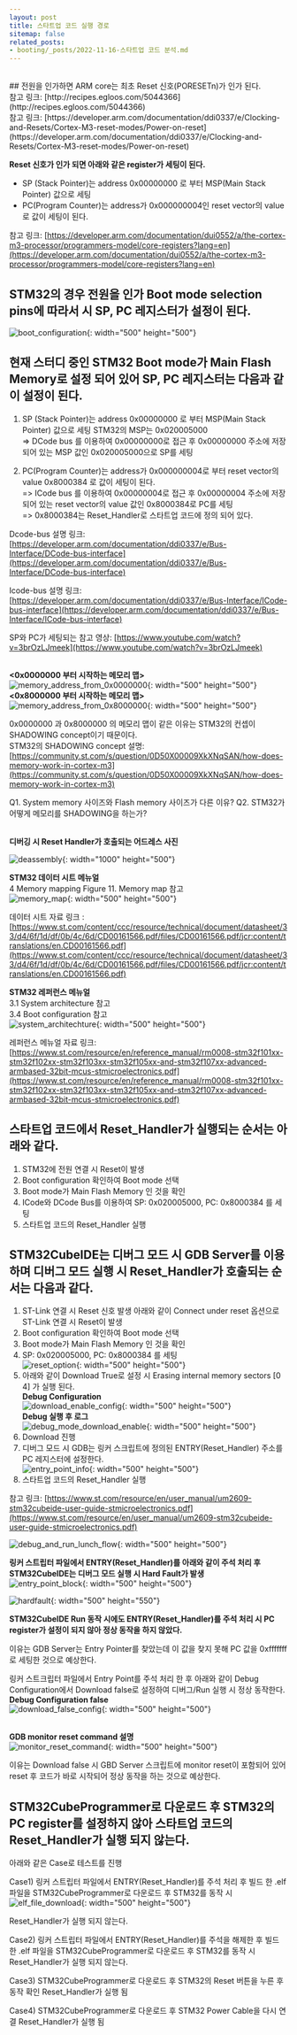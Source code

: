 ```yaml
---
layout: post
title: 스타트업 코드 실행 경로
sitemap: false
related_posts:
- booting/_posts/2022-11-16-스타트업 코드 분석.md
---
```

<br />
## 전원을 인가하면 ARM core는 최초 Reset 신호(PORESETn)가 인가 된다.
<br /> 참고 링크: [http://recipes.egloos.com/5044366](http://recipes.egloos.com/5044366)
<br /> 참고 링크: [https://developer.arm.com/documentation/ddi0337/e/Clocking-and-Resets/Cortex-M3-reset-modes/Power-on-reset](https://developer.arm.com/documentation/ddi0337/e/Clocking-and-Resets/Cortex-M3-reset-modes/Power-on-reset)

**Reset 신호가 인가 되면 아래와 같은 register가 세팅이 된다.**
- SP (Stack Pointer)는 address 0x00000000 로 부터 MSP(Main Stack Pointer) 값으로 세팅
- PC(Program Counter)는 address가 0x000000004인 reset vector의 value로 값이 세팅이 된다.

참고 링크: [https://developer.arm.com/documentation/dui0552/a/the-cortex-m3-processor/programmers-model/core-registers?lang=en](https://developer.arm.com/documentation/dui0552/a/the-cortex-m3-processor/programmers-model/core-registers?lang=en)


## STM32의 경우 전원을 인가 Boot mode selection pins에 따라서 시 SP, PC 레지스터가 설정이 된다.
![boot_configuration](/assets/img/blog/boot_configuration.png){: width="500" height="500"}

## 현재 스터디 중인 STM32 Boot mode가 Main Flash Memory로 설정 되어 있어 SP, PC 레지스터는 다음과 같이 설정이 된다.
1. SP (Stack Pointer)는 address 0x00000000 로 부터 MSP(Main Stack Pointer) 값으로 세팅 STM32의 MSP는 0x020005000
<br /> => DCode bus 를 이용하여 0x00000000로 접근 후 0x00000000 주소에 저장되어 있는 MSP 값인 0x020005000으로 SP를 세팅

2. PC(Program Counter)는 address가 0x000000004로 부터 reset vector의 value 0x8000384 로 값이 세팅이 된다.
<br /> => ICode bus 를 이용하여 0x00000004로 접근 후 0x00000004 주소에 저장되어 있는 reset vector의 value 값인 0x8000384로 PC를 세팅
<br /> => 0x8000384는 Reset_Handler로 스타트업 코드에 정의 되어 있다.

Dcode-bus 설명 링크: [https://developer.arm.com/documentation/ddi0337/e/Bus-Interface/DCode-bus-interface](https://developer.arm.com/documentation/ddi0337/e/Bus-Interface/DCode-bus-interface)

Icode-bus 설명 링크: [https://developer.arm.com/documentation/ddi0337/e/Bus-Interface/ICode-bus-interface](https://developer.arm.com/documentation/ddi0337/e/Bus-Interface/ICode-bus-interface)

SP와 PC가 세팅되는 참고 영상: [https://www.youtube.com/watch?v=3brOzLJmeek](https://www.youtube.com/watch?v=3brOzLJmeek)

<br /> **<0x0000000 부터 시작하는 메모리 맵>**
<br />![memory_address_from_0x0000000](/assets/img/blog/memory_address_from_0x0000000.png){: width="500" height="500"}
<br /> **<0x8000000 부터 시작하는 메모리 맵>**
<br />![memory_address_from_0x8000000](/assets/img/blog/memory_address_from_0x8000000.png){: width="500" height="500"}

0x0000000 과 0x8000000 의 메모리 맵이 같은 이유는 STM32의 컨셉이 SHADOWING concept이기 때문이다.
<br />STM32의 SHADOWING concept 설명: [https://community.st.com/s/question/0D50X00009XkXNqSAN/how-does-memory-work-in-cortex-m3](https://community.st.com/s/question/0D50X00009XkXNqSAN/how-does-memory-work-in-cortex-m3)

Q1. System memory 사이즈와 Flash memory 사이즈가 다른 이유?
Q2. STM32가 어떻게 메모리를 SHADOWING을 하는가?

<br /> **디버깅 시 Reset Handler가 호출되는 어드레스 사진**

![deassembly](/assets/img/blog/deassembly.png){: width="1000" height="500"}

**STM32 데이터 시트 메뉴얼**
<br /> 4 Memory mapping Figure 11. Memory map 참고
<br /> ![memory_map](/assets/img/blog/memory_map.png){: width="500" height="500"}

데이터 시트 자료 링크 : [https://www.st.com/content/ccc/resource/technical/document/datasheet/33/d4/6f/1d/df/0b/4c/6d/CD00161566.pdf/files/CD00161566.pdf/jcr:content/translations/en.CD00161566.pdf](https://www.st.com/content/ccc/resource/technical/document/datasheet/33/d4/6f/1d/df/0b/4c/6d/CD00161566.pdf/files/CD00161566.pdf/jcr:content/translations/en.CD00161566.pdf)

**STM32 레퍼런스 메뉴얼**
<br /> 3.1 System architecture 참고
<br /> 3.4 Boot configuration 참고
<br /> ![system_architechture](/assets/img/blog/system_architechture.png){: width="500" height="500"}

레퍼런스 메뉴얼 자료 링크: [https://www.st.com/resource/en/reference_manual/rm0008-stm32f101xx-stm32f102xx-stm32f103xx-stm32f105xx-and-stm32f107xx-advanced-armbased-32bit-mcus-stmicroelectronics.pdf](https://www.st.com/resource/en/reference_manual/rm0008-stm32f101xx-stm32f102xx-stm32f103xx-stm32f105xx-and-stm32f107xx-advanced-armbased-32bit-mcus-stmicroelectronics.pdf)

## 스타트업 코드에서 Reset_Handler가 실행되는 순서는 아래와 같다.
1. STM32에 전원 연결 시 Reset이 발생
2. Boot configuration 확인하여 Boot mode 선택
3. Boot mode가 Main Flash Memory 인 것을 확인
4. ICode와 DCode Bus를 이용하여 SP: 0x020005000, PC: 0x8000384 를 세팅
5. 스타트업 코드의 Reset_Handler 실행

## STM32CubeIDE는 디버그 모드 시 GDB Server를 이용하며 디버그 모드 실행 시 Reset_Handler가 호출되는 순서는 다음과 같다.
1. ST-Link 연결 시 Reset 신호 발생 아래와 같이 Connect under reset 옵션으로 ST-Link 연결 시 Reset이 발생
2. Boot configuration 확인하여 Boot mode 선택
3. Boot mode가 Main Flash Memory 인 것을 확인
4. SP: 0x020005000, PC: 0x8000384 를 세팅
<br /> ![reset_option](/assets/img/blog/reset_option.png){: width="500" height="500"}
5. 아래와 같이 Download True로 설정 시 Erasing internal memory sectors [0 4] 가 실행 된다.
<br /> **Debug Configuration**
<br /> ![download_enable_config](/assets/img/blog/download_enable_config.png){: width="500" height="500"}
<br /> **Debug 실행 후 로그**
<br /> ![debug_mode_download_enable](/assets/img/blog/debug_mode_download_enable.png){: width="500" height="500"}
6. Download 진행
7. 디버그 모드 시 GDB는 링커 스크립트에 정의된 ENTRY(Reset_Handler) 주소를 PC 레지스터에 설정한다.
<br /> ![entry_point_info](/assets/img/blog/entry_point_info.png){: width="500" height="500"}
8. 스타트업 코드의 Reset_Handler 실행

참고 링크: [https://www.st.com/resource/en/user_manual/um2609-stm32cubeide-user-guide-stmicroelectronics.pdf](https://www.st.com/resource/en/user_manual/um2609-stm32cubeide-user-guide-stmicroelectronics.pdf)

![debug_and_run_lunch_flow](/assets/img/blog/debug_and_run_lunch_flow.png){: width="500" height="500"}

 **링커 스트립터 파일에서 ENTRY(Reset_Handler)를 아래와 같이 주석 처리 후 STM32CubeIDE는 디버그 모드 실행 시 Hard Fault가 발생**
 <br /> ![entry_point_block](/assets/img/blog/entry_point_block.png){: width="500" height="500"}

 ![hardfault](/assets/img/blog/hardfault.png){: width="500" height="550"}

**STM32CubeIDE Run 동작 시에도 ENTRY(Reset_Handler)를 주석 처리 시 PC register가 설정이 되지 않아 정상 동작을 하지 않았다.**

이유는 GDB Server는 Entry Pointer를 찾았는데 이 값을 찾지 못해 PC 값을 0xfffffff로 세팅한 것으로 예상한다.

링커 스트크립터 파일에서 Entry Point를 주석 처리 한 후 아래와 같이 Debug Configuration에서 Download false로 설정하여 디버그/Run 실행 시 정상 동작한다.
<br /> **Debug Configuration false**
<br /> ![download_false_config](/assets/img/blog/download_false_config.png){: width="500" height="500"}

<br /> **GDB monitor reset command 설명**
<br /> ![monitor_reset_command](/assets/img/blog/monitor_reset_command.png){: width="500" height="500"}

이유는 Download false 시 GBD Server 스크립트에 monitor reset이 포함되어 있어 reset 후 코드가 바로 시작되어 정상 동작을 하는 것으로 예상한다.


## STM32CubeProgrammer로 다운로드 후 STM32의 PC register를 설정하지 않아 스타트업 코드의 Reset_Handler가 실행 되지 않는다.

아래와 같은 Case로 테스트를 진행

Case1) 
링커 스트립터 파일에서 ENTRY(Reset_Handler)를 주석 처리 후 빌드 한 .elf 파일을 STM32CubeProgrammer로 다운로드 후 STM32를 동작 시
<br /> ![elf_file_download](/assets/img/blog/elf_file_download.png){: width="500" height="500"}

Reset_Handler가 실행 되지 않는다.

Case2)
링커 스트립터 파일에서 ENTRY(Reset_Handler)를 주석을 해제한 후 빌드 한 .elf 파일을 STM32CubeProgrammer로 다운로드 후 STM32를 동작 시
Reset_Handler가 실행 되지 않는다.

Case3)
STM32CubeProgrammer로 다운로드 후 STM32의 Reset 버튼을 누른 후 동작 확인
Reset_Handler가 실행 됨

Case4)
STM32CubeProgrammer로 다운로드 후 STM32 Power Cable을 다시 연결
Reset_Handler가 실행 됨
